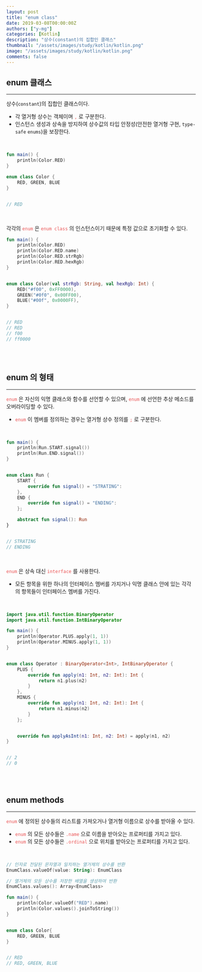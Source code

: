 ```yaml
---
layout: post
title: "enum class"
date: 2019-03-08T00:00:00Z
authors: ["y-mg"]
categories: [Kotlin]
description: "상수(constant)의 집합인 클래스"
thumbnail: "/assets/images/study/kotlin/kotlin.png"
image: "/assets/images/study/kotlin/kotlin.png"
comments: false
---
```


## enum 클래스
***
상수(`constant`)의 집합인 클래스이다.
- 각 열거형 상수는 객체이며 <code style="color: #eb5657;">,</code> 로 구분한다.
- 인스턴스 생성과 상속을 방지하여 상수값의 타입 안정성(안전한 열거형 구현, `type-safe` `enums`)을 보장한다.
<br/>

```kotlin
fun main() {
    println(Color.RED)
}

enum class Color {
    RED, GREEN, BLUE
}


// RED
```
<br/>

각각의 <code style="color: #eb5657;">enum</code> 은 <code style="color: #eb5657;">enum class</code> 의 인스턴스이기 때문에 특정 값으로 초기화할 수 있다.
<br/>

```kotlin
fun main() {
    println(Color.RED)
    println(Color.RED.name)
    println(Color.RED.strRgb)
    println(Color.RED.hexRgb)
}


enum class Color(val strRgb: String, val hexRgb: Int) {
    RED("#f00", 0xFF0000),
    GREEN("#0f0", 0x00FF00),
    BLUE("#00f", 0x0000FF),
}


// RED
// RED
// f00
// ff0000
```
<br/>
<br/>



## enum 의 형태
***
<code style="color: #eb5657;">enum</code> 은 자신의 익명 클래스와 함수를 선언할 수 있으며, <code style="color: #eb5657;">enum</code> 에 선언한 추상 메소드를 오버라이딩할 수 있다.
- <code style="color: #eb5657;">enum</code> 이 멤버를 정의하는 경우는 열거형 상수 정의를 <code style="color: #eb5657;">;</code> 로 구분한다.
<br/>

```kotlin
fun main() {
    println(Run.START.signal())
    println(Run.END.signal())
}


enum class Run {
    START {
        override fun signal() = "STRATING":
    },
    END {
        override fun signal() = "ENDING":
    };

    abstract fun signal(): Run
}


// STRATING
// ENDING
```
<br/>

<code style="color: #eb5657;">enum</code> 은 상속 대신 <code style="color: #eb5657;">interface</code> 를 사용한다. 
- 모든 항목을 위한 하나의 인터페이스 멤버를 가지거나 익명 클래스 안에 있는 각각의 항목들이 인터페이스 멤버를 가진다.
<br/>

```kotlin
import java.util.function.BinaryOperator
import java.util.function.IntBinaryOperator

fun main() {
    println(Operator.PLUS.apply(1, 1))
    println(Operator.MINUS.apply(1, 1))
}


enum class Operator : BinaryOperator<Int>, IntBinaryOperator {
    PLUS {
        override fun apply(n1: Int, n2: Int): Int {
            return n1.plus(n2)
        }
    },
    MINUS {
        override fun apply(n1: Int, n2: Int): Int {
            return n1.minus(n2)
        }
    };


    override fun applyAsInt(n1: Int, n2: Int) = apply(n1, n2)
}


// 2
// 0
```
<br/>
<br/>



## enum methods
***
<code style="color: #eb5657;">enum</code> 에 정의된 상수들의 리스트를 가져오거나 열거형 이름으로 상수를 받아올 수 있다.
- <code style="color: #eb5657;">enum</code> 의 모든 상수들은 <code style="color: #eb5657;">.name</code> 으로 이름을 받아오는 프로퍼티를 가지고 있다. 
- <code style="color: #eb5657;">enum</code> 의 모든 상수들은 <code style="color: #eb5657;">.ordinal</code> 으로 위치를 받아오는 프로퍼티를 가지고 있다.
<br/>

```kotlin
// 인자로 전달된 문자열과 일치하는 열거체의 상수를 반환
EnumClass.valueOf(value: String): EnumClass

// 열거체의 모둔 상수를 저장한 배열을 생성하여 반환
EnumClass.values(): Array<EnumClass>
```

```kotlin
fun main() {
    println(Color.valueOf("RED").name)
    println(Color.values().joinToString())
}


enum class Color{
    RED, GREEN, BLUE
}


// RED
// RED, GREEN, BLUE
```